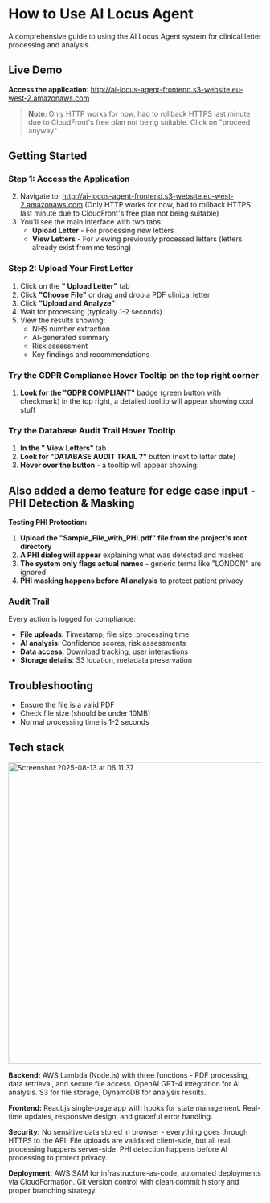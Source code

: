 # How to Use AI Locus Agent

A comprehensive guide to using the AI Locus Agent system for clinical letter processing and analysis.

## Live Demo

**Access the application**: http://ai-locus-agent-frontend.s3-website.eu-west-2.amazonaws.com

> **Note**: Only HTTP works for now, had to rollback HTTPS last minute due to CloudFront's free plan not being suitable. Click on "proceed anyway"

## Getting Started

### Step 1: Access the Application
2. Navigate to: http://ai-locus-agent-frontend.s3-website.eu-west-2.amazonaws.com
 (Only HTTP works for now, had to rollback HTTPS last minute due to CloudFront's free plan not being suitable)
3. You'll see the main interface with two tabs:
   - **Upload Letter** - For processing new letters
   - **View Letters** - For viewing previously processed letters (letters already exist from me testing)

### Step 2: Upload Your First Letter
1. Click on the **" Upload Letter"** tab
2. Click **"Choose File"** or drag and drop a PDF clinical letter
3. Click **"Upload and Analyze"**
4. Wait for processing (typically 1-2 seconds)
5. View the results showing:
   - NHS number extraction
   - AI-generated summary
   - Risk assessment
   - Key findings and recommendations

### Try the GDPR Compliance Hover Tooltip on the top right corner
1. **Look for the "GDPR COMPLIANT"** badge (green button with checkmark) in the top right, a detailed tooltip will appear showing cool stuff

### Try the Database Audit Trail Hover Tooltip
1. **In the " View Letters"** tab
2. **Look for "DATABASE AUDIT TRAIL ?"** button (next to letter date)
3. **Hover over the button** - a tooltip will appear showing:
  
## Also added a demo feature for edge case input - PHI Detection & Masking

**Testing PHI Protection:**
1. **Upload the "Sample_File_with_PHI.pdf" file from the project's root directory** 
2. **A PHI dialog will appear** explaining what was detected and masked
3. **The system only flags actual names** - generic terms like "LONDON" are ignored
4. **PHI masking happens before AI analysis** to protect patient privacy

### Audit Trail
Every action is logged for compliance:
- **File uploads**: Timestamp, file size, processing time
- **AI analysis**: Confidence scores, risk assessments
- **Data access**: Download tracking, user interactions
- **Storage details**: S3 location, metadata preservation

##  Troubleshooting

- Ensure the file is a valid PDF
- Check file size (should be under 10MB)
- Normal processing time is 1-2 seconds

## Tech stack
<img width="1157" height="600" alt="Screenshot 2025-08-13 at 06 11 37" src="https://github.com/user-attachments/assets/91f1328f-e5a4-4f12-995c-a4dee1120745" />

**Backend:** AWS Lambda (Node.js) with three functions - PDF processing, data retrieval, and secure file access. OpenAI GPT-4 integration for AI analysis. S3 for file storage, DynamoDB for analysis results.

**Frontend:** React.js single-page app with hooks for state management. Real-time updates, responsive design, and graceful error handling.

**Security:** No sensitive data stored in browser - everything goes through HTTPS to the API. File uploads are validated client-side, but all real processing happens server-side. PHI detection happens before AI processing to protect privacy.

**Deployment:** AWS SAM for infrastructure-as-code, automated deployments via CloudFormation. Git version control with clean commit history and proper branching strategy.
